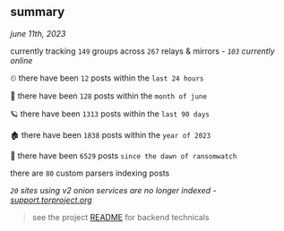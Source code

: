 
## summary
_june 11th, 2023_

currently tracking `149` groups across `267` relays & mirrors - _`103` currently online_

⏲ there have been `12` posts within the `last 24 hours`

🦈 there have been `128` posts within the `month of june`

🪐 there have been `1313` posts within the `last 90 days`

🏚 there have been `1838` posts within the `year of 2023`

🦕 there have been `6529` posts `since the dawn of ransomwatch`

there are `80` custom parsers indexing posts

_`20` sites using v2 onion services are no longer indexed - [support.torproject.org](https://support.torproject.org/onionservices/v2-deprecation/)_

> see the project [README](https://github.com/joshhighet/ransomwatch#ransomwatch--) for backend technicals

